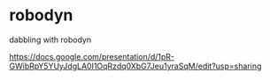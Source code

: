 # robodyn
dabbling with robodyn

https://docs.google.com/presentation/d/1pR-GWibRpY5YUyJdgLA0I1OqRzdq0XbG7Jeu1yraSqM/edit?usp=sharing
